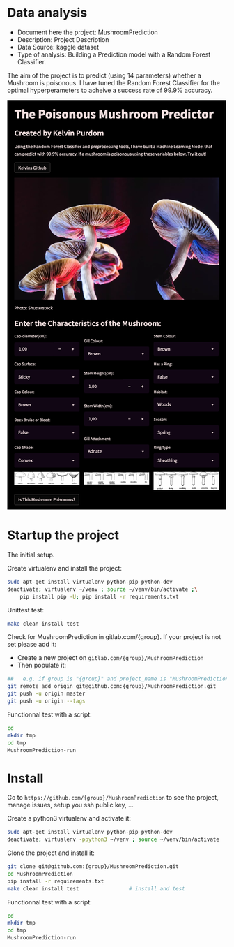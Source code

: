 # Data analysis
- Document here the project: MushroomPrediction
- Description: Project Description
- Data Source: kaggle dataset
- Type of analysis: Building a Prediction model with a Random Forest Classifier.

The aim of the project is to predict (using 14 parameters) whether a Mushroom is poisonous. I have tuned the Random Forest Classifier for the optimal hyperperameters to acheive a success rate of 99.9% accuracy.

![test](Mush.png)

# Startup the project

The initial setup.

Create virtualenv and install the project:
```bash
sudo apt-get install virtualenv python-pip python-dev
deactivate; virtualenv ~/venv ; source ~/venv/bin/activate ;\
    pip install pip -U; pip install -r requirements.txt
```

Unittest test:
```bash
make clean install test
```

Check for MushroomPrediction in gitlab.com/{group}.
If your project is not set please add it:

- Create a new project on `gitlab.com/{group}/MushroomPrediction`
- Then populate it:

```bash
##   e.g. if group is "{group}" and project_name is "MushroomPrediction"
git remote add origin git@github.com:{group}/MushroomPrediction.git
git push -u origin master
git push -u origin --tags
```

Functionnal test with a script:

```bash
cd
mkdir tmp
cd tmp
MushroomPrediction-run
```

# Install

Go to `https://github.com/{group}/MushroomPrediction` to see the project, manage issues,
setup you ssh public key, ...

Create a python3 virtualenv and activate it:

```bash
sudo apt-get install virtualenv python-pip python-dev
deactivate; virtualenv -ppython3 ~/venv ; source ~/venv/bin/activate
```

Clone the project and install it:

```bash
git clone git@github.com:{group}/MushroomPrediction.git
cd MushroomPrediction
pip install -r requirements.txt
make clean install test                # install and test
```
Functionnal test with a script:

```bash
cd
mkdir tmp
cd tmp
MushroomPrediction-run
```
